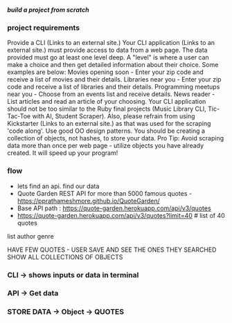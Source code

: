 ##### build a project from scratch 
### project requirements 

Provide a CLI (Links to an external site.)
Your CLI application (Links to an external site.) must provide access to data from a web page.
The data provided must go at least one level deep. A "level" is where a user can make a choice and then get detailed information about their choice. Some examples are below:
Movies opening soon - Enter your zip code and receive a list of movies and their details.
Libraries near you - Enter your zip code and receive a list of libraries and their details.
Programming meetups near you - Choose from an events list and receive details.
News reader - List articles and read an article of your choosing.
Your CLI application should not be too similar to the Ruby final projects (Music Library CLI, Tic-Tac-Toe with AI, Student Scraper). Also, please refrain from using Kickstarter (Links to an external site.) as that was used for the scraping 'code along'.
Use good OO design patterns. You should be creating a collection of objects, not hashes, to store your data. Pro Tip: Avoid scraping data more than once per web page - utilize objects you have already created. It will speed up your program!

### flow 
 - lets find an api. find our data
 - Quote Garden	REST API for more than 5000 famous quotes
 -https://pprathameshmore.github.io/QuoteGarden/
 - Base API path : https://quote-garden.herokuapp.com/api/v3/quotes
 - https://quote-garden.herokuapp.com/api/v3/quotes?limit=40  # list of 40 quotes 

 list author
 genre

 HAVE FEW QUOTES - 
 USER SAVE AND SEE THE ONES THEY SEARCHED
SHOW ALL COLLECTIONS OF OBJECTS
   

   ### CLI -> shows inputs or data in terminal
   ### API ->  Get data 
   ### STORE DATA -> Object ->  QUOTES